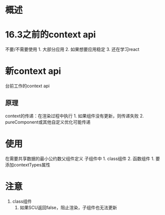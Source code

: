 # 概述 

# 16.3之前的context api
不要/不需要使用
	1. 大部分应用
	2. 如果想要应用稳定
	3. 还在学习react
# 新context api
台前工作的context api
## 原理
context的传递：在渲染过程中执行
	1. 如果组件没有更新，则传递失败
	2. pureComponent或其他自定义优化可能传递 
# 使用
在需要共享数据的最小公约数父组件定义
子组件中
	1. class组件
	2. 函数组件
		1. 要添加contextTypes属性

# 注意
1. class组件
	1. 如果SCU返回false，阻止渲染，子组件也无法更新